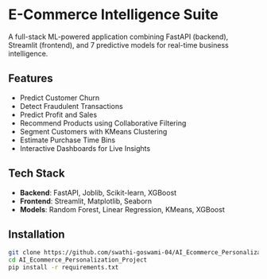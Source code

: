 #  E-Commerce Intelligence Suite

A full-stack ML-powered application combining FastAPI (backend), Streamlit (frontend), and 7 predictive models for real-time business intelligence.

##  Features
- Predict Customer Churn
- Detect Fraudulent Transactions
- Predict Profit and Sales
- Recommend Products using Collaborative Filtering
- Segment Customers with KMeans Clustering
- Estimate Purchase Time Bins
- Interactive Dashboards for Live Insights

##  Tech Stack
- **Backend**: FastAPI, Joblib, Scikit-learn, XGBoost
- **Frontend**: Streamlit, Matplotlib, Seaborn
- **Models**: Random Forest, Linear Regression, KMeans, XGBoost

##  Installation
```bash
git clone https://github.com/swathi-goswami-04/AI_Ecommerce_Personalization_Project.git
cd AI_Ecommerce_Personalization_Project
pip install -r requirements.txt
